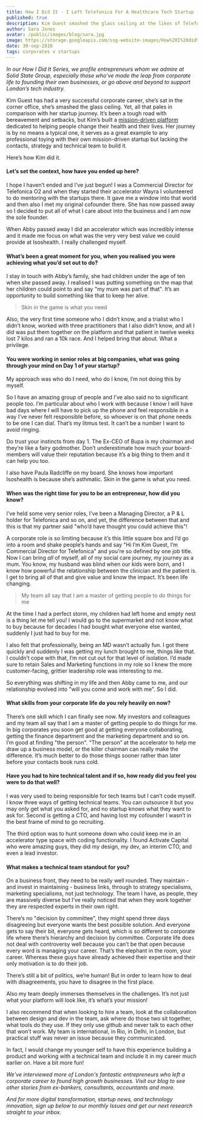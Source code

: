 ```yaml
---
title: How I Did It - I Left Telefonica For A Healthcare Tech Startup
published: true
description: Kim Guest smashed the glass ceiling at the likes of Telefonica, spending decades raising children and working hard. And yet, she's just getting started. Her business is going from strength to strength with the likes of Paula Radcliffe on her board, but this journey has been nothing but average. She's dealt with the hardest challenge for a startup - the passing of a co-founder. Here's how she did it.
author: Sara Jones
avatar: /public/images/blog/sara.jpg
image: https://storage.googleapis.com/ssg-website-images/How%20I%20did%20it%20Kim%20Guest/kim%20gues%20how%20i%20did%20it%20header.jpg
date: 30-sep-2018
tags: corporates v startups
---
```


*In our How I Did It Series, we profile entrepreneurs whom we admire at Solid State Group, especially those who’ve made the leap from corporate life to founding their own businesses, or go above and beyond to support London’s tech industry.*

Kim Guest has had a very successful corporate career, she’s sat in the corner office, she’s smashed the glass ceiling. Yet, all that pales in comparison with her startup journey. It’s been a tough road with bereavement and setbacks, but Kim’s built a [mission-driven platform ](https://isoshealth.com/)dedicated to helping people change their health and their lives. Her journey is by no means a typical one, it serves as a great example to any professional toying with their own mission-driven startup but lacking the contacts, strategy and technical team to build it.

Here’s how Kim did it.

#### Let’s set the context, how have you ended up here?

I hope I haven’t ended and I’ve just begun! I was a Commercial Director for Telefonica O2 and when they started their accelerator Wayra I volunteered to do mentoring with the startups there. It gave me a window into that world and then also I met my original cofounder there. She has now passed away so I decided to put all of what I care about into the business and I am now the sole founder.

When Abby passed away I did an accelerator which was incredibly intense and it made me focus on what was the very very best value we could provide at Isoshealth. I really challenged myself. 

#### What’s been a great moment for you, when you realised you were achieving what you’d set out to do?

I stay in touch with Abby’s family, she had children under the age of ten when she passed away. I realised I was putting something on the map that her children could point to and say "my mum was part of that". It’s an opportunity to build something like that to keep her alive.

> Skin in the game is what you need

Also, the very first time someone who I didn’t know, and a trialist who I didn’t know, worked with three practitioners that I also didn’t know, and all I did was put them together on the platform and that patient in twelve weeks lost 7 kilos and ran a 10k race. And I helped bring that about. What a privilege.

#### You were working in senior roles at big companies, what was going through your mind on Day 1 of your startup?

My approach was who do I need, who do I know, I’m not doing this by myself.

So I have an amazing group of people and I’ve also said no to significant people too. I’m particular about who I work with because I know I will have bad days where I will have to pick up the phone and feel responsible in a way I’ve never felt responsible before, so whoever is on that phone needs to be one I can dial. That’s my litmus test. It can’t be a number I want to avoid ringing. 

Do trust your instincts from day 1. The Ex-CEO of Bupa is my chairman and they’re like a fairy godmother. Don’t underestimate how much your board-members will value their reputation because it’s a big thing to them and it can help you too. 

I also have Paula Radcliffe on my board. She knows how important Isoshealth is because she’s asthmatic. Skin in the game is what you need. 

#### When was the right time for you to be an entrepreneur, how did you know?

I’ve held some very senior roles, I’ve been a Managing Director, a P & L holder for Telefonica and so on, and yet, the difference between that and this is that my partner said "who’d have thought you could achieve this"!

A corporate role is so limiting because it’s this little square box and I’d go into a room and shake people’s hands and say "Hi I’m Kim Guest, I’m Commercial Director for Telefonica" and you’re so defined by one job title. Now I can bring *all* of myself, all of my social care journey, my journey as a mum. You know, my husband was blind when our kids were born, and I know how powerful the relationship between the clinician and the patient is. I get to bring all of that and give value and know the impact. It’s been life changing.

> My team all say that I am a master of getting people to do things for me

At the time I had a perfect storm, my children had left home and empty nest is a thing let me tell you! I would go to the supermarket and not know what to buy because for decades I had bought what everyone else wanted, suddenly I just had to buy for me.

I also felt that professionally, being an MD wasn’t actually fun. I got there quickly and suddenly I was getting my lunch brought to me, things like that. I couldn’t cope with that, I’m not cut out for that level of isolation. I’d made sure to retain Sales and Marketing functions in my role so I knew the more customer-facing, grittier leadership role was interesting to me.

So everything was shifting in my life and then Abby came to me, and our relationship evolved into "will you come and work with me". So I did.

#### What skills from your corporate life do you rely heavily on now?

There’s one skill which I can finally see now. My investors and colleagues and my team all say that I am a master of getting people to do things for me. In big corporates you soon get good at getting everyone collaborating, getting the finance department and the marketing department and so on. I’m good at finding "the person". “The person” at the accelerator to help me draw up a business model, or the killer chairman can really make the difference. It’s much better to do those things sooner rather than later before your contacts book runs cold.

#### Have you had to hire technical talent and if so, how ready did you feel you were to do that well?

I was very used to being responsible for tech teams but I can’t code myself. I know three ways of getting technical teams. You can outsource it but you may only get what you asked for, and no startup knows what they want to ask for. Second is getting a CTO, and having lost my cofounder I wasn’t in the best frame of mind to go recruiting.

The third option was to hunt someone down who could keep me in an accelerator type space with coding functionality. I found Activate Capital who were amazing guys, they did my design, my dev, an interim CTO, and even a lead investor. 

#### What makes a technical team standout for you?

On a business front, they need to be really well rounded. They maintain - and invest in maintaining - business links, through to strategy specialisms, marketing specialisms, not just technology. The team I have, as people, they are massively diverse but I’ve really noticed that when they work together they are respected experts in their own right.

There’s no "decision by committee", they might spend three days disagreeing but everyone wants the best possible solution. And everyone gets to say their bit, everyone gets heard, which is so different to corporate life where there’s hierarchy and decision by committee. Corporate life does not deal with controversy well because you can’t be that open because every word is managing your career. That’s the elephant in the room, your career. Whereas these guys have already achieved their expertise and their only motivation is to do their job. 

There’s still a bit of politics, we’re human! But in order to learn how to deal with disagreements, you have to disagree in the first place. 

Also my team deeply immerses themselves in the challenges. It’s not just what your platform will look like, it’s what’s your mission!

I also recommend that when looking to hire a team, look at the collaboration between design and dev in the team, ask where do those two sit together, what tools do they use. If they only use github and never talk to each other that won’t work. My team is international, in Rio, in Delhi, in London, but practical stuff was never an issue because they communicated. 

In fact, I would change my younger self to have this experience building a product and working with a technical team and include it in my career much earlier on. Have a bit more fun!

*We've interviewed more of London's fantastic entrepreneurs who left a corporate career to found high growth businesses. Visit our blog to see other stories from ex-bankers, consultants, accountants and more.*

*And for more digital transformation, startup news, and technology innovation, sign up below to our monthly Issues and get our next research straight to your inbox.*
